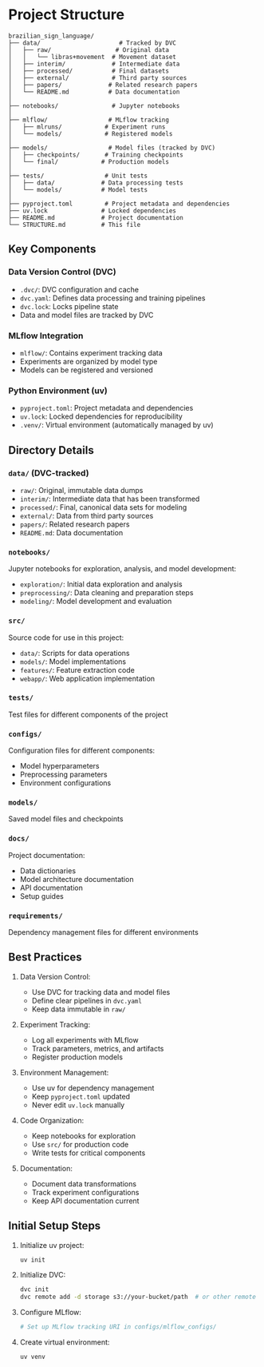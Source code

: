 # Project Structure

```
brazilian_sign_language/
├── data/                      # Tracked by DVC
│   ├── raw/                  # Original data
│   │   └── libras+movement  # Movement dataset
│   ├── interim/             # Intermediate data
│   ├── processed/           # Final datasets
│   ├── external/            # Third party sources
│   ├── papers/             # Related research papers
│   └── README.md           # Data documentation
│
├── notebooks/               # Jupyter notebooks
│
├── mlflow/                 # MLflow tracking
│   ├── mlruns/            # Experiment runs
│   └── models/            # Registered models
│
├── models/                 # Model files (tracked by DVC)
│   ├── checkpoints/       # Training checkpoints
│   └── final/            # Production models
│
├── tests/                 # Unit tests
│   ├── data/             # Data processing tests
│   └── models/           # Model tests
│
├── pyproject.toml         # Project metadata and dependencies
├── uv.lock               # Locked dependencies
├── README.md             # Project documentation
└── STRUCTURE.md          # This file
```

## Key Components

### Data Version Control (DVC)
- `.dvc/`: DVC configuration and cache
- `dvc.yaml`: Defines data processing and training pipelines
- `dvc.lock`: Locks pipeline state
- Data and model files are tracked by DVC

### MLflow Integration
- `mlflow/`: Contains experiment tracking data
- Experiments are organized by model type
- Models can be registered and versioned

### Python Environment (uv)
- `pyproject.toml`: Project metadata and dependencies
- `uv.lock`: Locked dependencies for reproducibility
- `.venv/`: Virtual environment (automatically managed by uv)

## Directory Details

### `data/` (DVC-tracked)
- `raw/`: Original, immutable data dumps
- `interim/`: Intermediate data that has been transformed
- `processed/`: Final, canonical data sets for modeling
- `external/`: Data from third party sources
- `papers/`: Related research papers
- `README.md`: Data documentation

### `notebooks/`
Jupyter notebooks for exploration, analysis, and model development:
- `exploration/`: Initial data exploration and analysis
- `preprocessing/`: Data cleaning and preparation steps
- `modeling/`: Model development and evaluation

### `src/`
Source code for use in this project:
- `data/`: Scripts for data operations
- `models/`: Model implementations
- `features/`: Feature extraction code
- `webapp/`: Web application implementation

### `tests/`
Test files for different components of the project

### `configs/`
Configuration files for different components:
- Model hyperparameters
- Preprocessing parameters
- Environment configurations

### `models/`
Saved model files and checkpoints

### `docs/`
Project documentation:
- Data dictionaries
- Model architecture documentation
- API documentation
- Setup guides

### `requirements/`
Dependency management files for different environments

## Best Practices

1. Data Version Control:
   - Use DVC for tracking data and model files
   - Define clear pipelines in `dvc.yaml`
   - Keep data immutable in `raw/`

2. Experiment Tracking:
   - Log all experiments with MLflow
   - Track parameters, metrics, and artifacts
   - Register production models

3. Environment Management:
   - Use uv for dependency management
   - Keep `pyproject.toml` updated
   - Never edit `uv.lock` manually

4. Code Organization:
   - Keep notebooks for exploration
   - Use `src/` for production code
   - Write tests for critical components

5. Documentation:
   - Document data transformations
   - Track experiment configurations
   - Keep API documentation current

## Initial Setup Steps

1. Initialize uv project:
   ```bash
   uv init
   ```

2. Initialize DVC:
   ```bash
   dvc init
   dvc remote add -d storage s3://your-bucket/path  # or other remote
   ```

3. Configure MLflow:
   ```bash
   # Set up MLflow tracking URI in configs/mlflow_configs/
   ```

4. Create virtual environment:
   ```bash
   uv venv
   ``` 